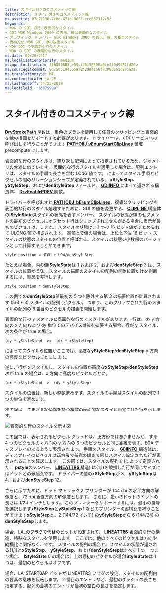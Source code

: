 ```yaml
---
title: スタイル付きのコスメティック線
description: スタイル付きのコスメティック線
ms.assetid: 07e72190-7c8e-471e-9851-ccc037312c5c
keywords:
- WDK の GDI の行に表面的なスタイル
- GDI WDK Windows 2000 の表示、線は表面的なスタイル
- グラフィック ドライバー WDK Windows 2000 の表示、線、外観のスタイル
- 表面的な WDK GDI、線の描画スタイル
- WDK GDI の表面的な行のスタイル
- WDK の GDI の表面的な行のスタイル
ms.date: 04/20/2017
ms.localizationpriority: medium
ms.openlocfilehash: ff6006683ce59cfb0f38598a6fe3f0d9984fd20b
ms.sourcegitcommit: 0cc5051945559a242d941a6f2799d161d8eba2a7
ms.translationtype: MT
ms.contentlocale: ja-JP
ms.lasthandoff: 04/23/2019
ms.locfileid: "63375990"
---
```

# <a name="styled-cosmetic-lines"></a>スタイル付きのコスメティック線


## <span id="ddk_styled_cosmetic_lines_gg"></span><span id="DDK_STYLED_COSMETIC_LINES_GG"></span>


[ **DrvStrokePath** ](https://msdn.microsoft.com/library/windows/hardware/ff556316)関数は、単色のブラシを使用して任意のクリッピングと表面的な線の描画をサポートする必要があります。 ドライバーは、GDI サービスへの呼び出しを行うことができます[ **PATHOBJ\_vEnumStartClipLines** ](https://msdn.microsoft.com/library/windows/hardware/ff568857)領域 precompute にします。

表面的な行のスタイルは、繰り返し配列によって指定されているため、ジオメトリの太線に似ています。 表面的な行のスタイルを適用した場合は、配列エントリは、スタイルの手順で長さを含む LONG 値です。 によってスタイル手順とピクセルの間のリレーションシップが定義されている、 **xStyleStep**、 **yStyleStep**、および**denStyleStep**フィールド、 [ **GDIINFO** ](https://msdn.microsoft.com/library/windows/hardware/ff566484)によって返される構造体、 [ **DrvEnablePDEV** ](https://msdn.microsoft.com/library/windows/hardware/ff556211)関数。

ドライバーを呼び出すと[ **PATHOBJ\_bEnumClipLines**](https://msdn.microsoft.com/library/windows/hardware/ff568852)、複雑なクリッピングを表面的な行のスタイル処理するために、GDI の値を変更する、 [ **CLIPLINE** ](https://msdn.microsoft.com/library/windows/hardware/ff539416)構造体の**iStyleState**スタイルの状態を表すメンバー。 スタイルの状態が線のセグメントの最初のピクセルにオフセット行はクリップされませんがある場合に表示が最初のピクセルは、します。 スタイルの状態は、2 つの 16 ビット値がまとめられて ULONG 値で構成されます。 高値と安値の場合は、上位と下位 16 ビット スタイルの状態のスタイルの位置と呼ばれる、スタイルの状態の小数部のバージョンとして計算することができます。

`
    style position = HIGH + LOW/denStyleStep
`

たとえば場合、内の値**iStyleState**は 1 および 2、および**denStyleStep** 3 は、スタイルの位置が 5/3。 スタイルの描画のスタイルの配列の開始位置だけを判断するには、製品を実行します。

`
    style position * denStyleStep
`

この例での**denStyleStep**値最初の 5 つを除外する第 3 の描画位置が計算されます (5/3 \* 3) スタイルの配列 (ピクセル)。 つまり、このクリップされた行のスタイルの配列の 6 番目のピクセルの描画を開始します。

表面的な行の y スタイルと表面的な行の x スタイルがあります。 行は、dx y 方向の x 方向および dy 単位でのデバイス単位を拡張する場合、行が y スタイル、次の条件が true の場合。

`
    (dy * yStyleStep)  >=  (dx * xStyleStep)
`

によってスタイルの位置がここでは、高度な**yStyleStep**/**denStyleStep** y 方向の高度なピクセルごとにします。

逆に、行が x スタイルし、スタイルの位置が高度な**xStyleStep**/**denStyleStep**次が true の場合は、x 方向に高度なピクセルごとに。

`
    (dx * xStyleStep)  >  (dy * yStyleStep)
`

スタイルの位置は、新しい整数進めます、スタイルの手順はスタイルの配列で 1 つの単位を進めます。

次の図は、さまざまな傾斜を持つ複数の表面的なスタイル設定された行を示します。

![表面的な行のスタイルを示す図](images/102-02.png)

この図では、表示されるピクセル グリッドは、正方形ではありませんが、する 4 つのピクセルの x 方向の y 方向の 3 つのピクセルと同じ距離を表す、EGA ディスプレイのあるように表示されます。 手順をスタイル、 [ **GDIINFO** ](https://msdn.microsoft.com/library/windows/hardware/ff566484)構造体は、ディスプレイのピクセルは正方形で任意の傾きで同じスタイル設定された行が表示されることを確認します。 この図では、スタイルの配列で (によって定義された、 **pstyle**のメンバー、 [ **LINEATTRS** ](https://msdn.microsoft.com/library/windows/hardware/ff568195)構造) は{1,1}を破損した行が同じサイズにはドットとの矛盾点です。 ドライバーの値の**xStyleStep**が 3、 **yStyleStep**は 4、および**denStyleStep** 12。

さらに示すために、ドット マトリックス プリンターが 144 dpi の水平方向の解像度と、72 dpi 垂直方向の解像度とします。 さらに、最小のドットのドットの長さは 1/24 インチとします。 このプリンターをサポートするには、最小の番号を選択します**xStyleStep**と**yStyleStep** 1 などのプリンターの縦横比を補うことができます**xStyleStep**と。2 (144/72 インチ) の**yStyleStep**から 6 (144/24) の**denStyleStep**します。

場合、LA\_のフラグで代替のビットが設定されて、 [ **LINEATTRS** ](https://msdn.microsoft.com/library/windows/hardware/ff568195)表面的な行の構造、特殊なスタイルを使用します。 ここでは、他のすべてのピクセルは方向や縦横比に関係なく、です。 スタイルの配列の場合と、スタイルの状態が返される{1,1}と**xStyleStep**、 **yStyleStep**、および**denStyleStep**はすべて 1 つ。 つまり場合、 **lStyleState** 0 の場合は、上の最初のピクセルが場合**lStyleState**は 1 つは、最初のピクセルはオフです。

場合、LA\_STARTGAP ビットが LINEATTRS フラグの設定、スタイルの配列内の要素の意味を反転します。 2 番目のエントリなど、最初のダッシュの長さを指定する、配列の最初のエントリが最初の空白の長さを指定します。

 

 






